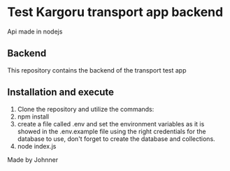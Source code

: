 # Test Kargoru transport app backend

Api made in nodejs

## Backend

This repository contains the backend of the transport test app

## Installation and execute

1. Clone the repository and utilize the commands:
2. npm install
3. create a file called .env and set the environment variables as it is showed in the  .env.example file using the right credentials for the database to use, don't forget to create the database and collections.
4. node index.js


Made by Johnner
